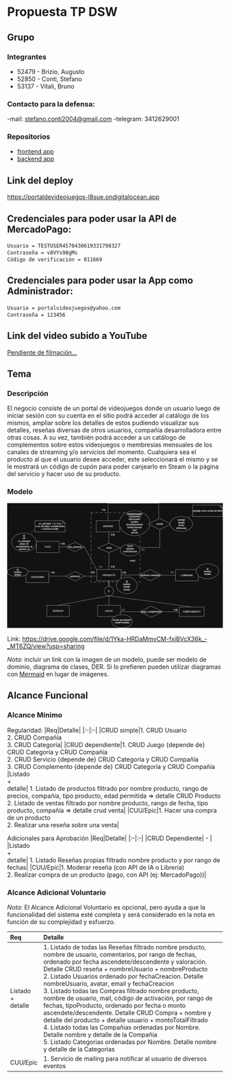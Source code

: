 # Propuesta TP DSW

## Grupo

### Integrantes

- 52479 - Brizio, Augusto
- 52850 - Conti, Stefano 
- 53137 - Vitali, Bruno

### Contacto para la defensa:
-mail: stefano.conti2004@gmail.com
-telegram: 3412629001

### Repositorios

- [frontend app](https://github.com/pepicont/desarrollo-FE-tp)
- [backend app](https://github.com/pepicont/desarrollo-BE-tp)


## Link del deploy

<a href="https://portaldevideojuegos-l8sue.ondigitalocean.app"><u>https://portaldevideojuegos-l8sue.ondigitalocean.app</u></a>

## Credenciales para poder usar la API de MercadoPago:
```
Usuario = TESTUSER4570430619331798327
Contraseña = v8VYs98gMs
Código de verificación = 011669
```

## Credenciales para poder usar la App como Administrador:
```
Usuario = portalvideojuegos@yahoo.com
Contraseña = 123456
```

## Link del video subido a YouTube

<a href="link_video"><u>Pendiente de filmación...</u></a>

## Tema

### Descripción

El negocio consiste de un portal de videojuegos donde un usuario luego de iniciar sesión con su cuenta en el sitio podrá acceder al catálogo de los mismos, ampliar sobre los detalles de estos pudiendo visualizar sus detalles, reseñas diversas de otros usuarios, compañía desarrolladora entre otras cosas. A su vez, también podrá acceder a un catálogo de complementos sobre estos videojuegos o membresías mensuales de los canales de streaming y/o servicios del momento. Cualquiera sea el producto al que el usuario desee acceder, este seleccionará el mismo y se le mostrará un código de cupón para poder canjearlo en Steam o la página del servicio y hacer uso de su producto.

### Modelo

![imagenDelModelo](assets/DER_portalvideojuegos.png)

Link: https://drive.google.com/file/d/1Yka-HRDaMmvCM-fxjBVcX36k_-_MT6ZQ/view?usp=sharing

_Nota_: incluir un link con la imagen de un modelo, puede ser modelo de dominio, diagrama de clases, DER. Si lo prefieren pueden utilizar diagramas con [Mermaid](https://mermaid.js.org) en lugar de imágenes.

## Alcance Funcional

### Alcance Mínimo

Regularidad:
|Req|Detalle|
|:-|:-|
|CRUD simple|1. CRUD Usuario<br>2. CRUD Compañía<br>3. CRUD Categoría|
|CRUD dependiente|1. CRUD Juego {depende de} CRUD Categoría y CRUD Compañía<br>2. CRUD Servicio {depende de} CRUD Categoría y CRUD Compañía <br>3. CRUD Complemento {depende de} CRUD Categoría y CRUD Compañía
|Listado<br>+<br>detalle| 1. Listado de productos filtrado por nombre producto, rango de precios, compañia, tipo producto, edad permitida => detalle CRUD Producto <br> 2. Listado de ventas filtrado por nombre producto, rango de fecha, tipo producto, compañía => detalle crud venta|
|CUU/Epic|1. Hacer una compra de un producto <br>2. Realizar una reseña sobre una venta|

Adicionales para Aprobación
|Req|Detalle|
|:-|:-|
|CRUD Dependiente| - |
|Listado<br>+<br>detalle| 1. Listado Reseñas propias filtrado nombre producto y por rango de fechas|
|CUU/Epic|1. Moderar reseña (con API de IA o Librería)<br>2. Realizar compra de un producto (pago, con API (ej: MercadoPago))|

### Alcance Adicional Voluntario

_Nota_: El Alcance Adicional Voluntario es opcional, pero ayuda a que la funcionalidad del sistema esté completa y será considerado en la nota en función de su complejidad y esfuerzo.

| Req                     | Detalle                                                                                                                                                                                                                                                                                                                                                                                                                                                                                                                                                                                                                                                                                                                                                                                                                      |
| :---------------------- | :--------------------------------------------------------------------------------------------------------------------------------------------------------------------------------------------------------------------------------------------------------------------------------------------------------------------------------------------------------------------------------------------------------------------------------------------------------------------------------------------------------------------------------------------------------------------------------------------------------------------------------------------------------------------------------------------------------------------------------------------------------------------------------------------------------------------------- |
| Listado<br>+<br>detalle | 1. Listado de todas las Reseñas filtrado nombre producto, nombre de usuario, comentarios, por rango de fechas, ordenado por fecha ascendete/descendente y valoración. Detalle CRUD reseña + nombreUsuario + nombreProducto <br> 2. Listado Usuarios ordenado por fechaCreacion. Detalle nombreUsuario, avatar, email y fechaCreacion <br> 3. Listado todas las Compras filtrado nombre producto, nombre de usuario, mail, código de activación, por rango de fechas, tipoProducto, ordenado por fecha o monto ascendete/descendente. Detalle CRUD Compra + nombre y detalle del producto + detalle usuario + montoTotalFiltrado <br> 4. Listado todas las Compañias ordenadas por Nombre. Detalle nombre y detalle de la Compañia <br> 5. Listado Categorias ordenadas por Nombre. Detalle nombre y detalle de la Categorias |
| CUU/Epic                | 1. Servicio de mailing para notificar al usuario de diversos eventos                                                                                                                                                                                                                                                                                                                                                                                                                                                                                                                                                                                                                                                                                                                                                         |
